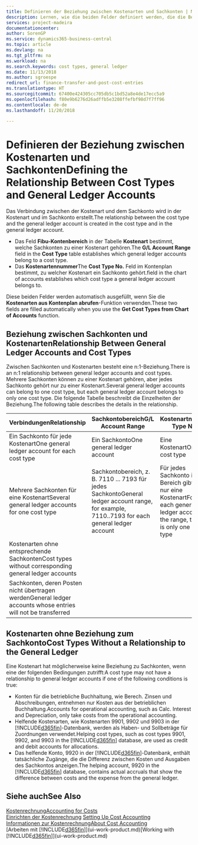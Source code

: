 ```yaml
---
title: Definieren der Beziehung zwischen Kostenarten und Sachkonten | Microsoft Docs
description: Lernen, wie die beiden Felder definiert werden, die die Beziehung zwischen Kostenart und Sachkonto festlegen
services: project-madeira
documentationcenter: 
author: SorenGP
ms.service: dynamics365-business-central
ms.topic: article
ms.devlang: na
ms.tgt_pltfrm: na
ms.workload: na
ms.search.keywords: cost types, general ledger
ms.date: 11/13/2018
ms.author: sgroespe
redirect_url: finance-transfer-and-post-cost-entries
ms.translationtype: HT
ms.sourcegitcommit: 67400e424305cc705db5c1bd52a8e4de17ecc5a9
ms.openlocfilehash: f80e9b6276d26adffb5e3208ffefbf98d7f7ff96
ms.contentlocale: de-de
ms.lasthandoff: 11/20/2018

---
```

# <a name="defining-the-relationship-between-cost-types-and-general-ledger-accounts"></a><span data-ttu-id="c6f1f-103">Definieren der Beziehung zwischen Kostenarten und Sachkonten</span><span class="sxs-lookup"><span data-stu-id="c6f1f-103">Defining the Relationship Between Cost Types and General Ledger Accounts</span></span>
<span data-ttu-id="c6f1f-104">Das Verbindung zwischen der Kostenart und dem Sachkonto wird in der Kostenart und im Sachkonto erstellt.</span><span class="sxs-lookup"><span data-stu-id="c6f1f-104">The relationship between the cost type and the general ledger account is created in the cost type and in the general ledger account.</span></span>  

* <span data-ttu-id="c6f1f-105">Das Feld **Fibu-Kontenbereich** in der Tabelle **Kostenart** bestimmt, welche Sachkonten zu einer Kostenart gehören.</span><span class="sxs-lookup"><span data-stu-id="c6f1f-105">The **G/L Account Range** field in the **Cost Type** table establishes which general ledger accounts belong to a cost type.</span></span>  
* <span data-ttu-id="c6f1f-106">Das **Kostenartennummer**</span><span class="sxs-lookup"><span data-stu-id="c6f1f-106">The **Cost Type No.**</span></span> <span data-ttu-id="c6f1f-107">Feld im Kontenplan bestimmt, zu welcher Kostenart ein Sachkonto gehört.</span><span class="sxs-lookup"><span data-stu-id="c6f1f-107">field in the chart of accounts establishes which cost type a general ledger account belongs to.</span></span>  

<span data-ttu-id="c6f1f-108">Diese beiden Felder werden automatisch ausgefüllt, wenn Sie die **Kostenarten aus Kontenplan abrufen**-Funktion verwenden.</span><span class="sxs-lookup"><span data-stu-id="c6f1f-108">These two fields are filled automatically when you use the **Get Cost Types from Chart of Accounts** function.</span></span>  

## <a name="relationship-between-general-ledger-accounts-and-cost-types"></a><span data-ttu-id="c6f1f-109">Beziehung zwischen Sachkonten und Kostenarten</span><span class="sxs-lookup"><span data-stu-id="c6f1f-109">Relationship Between General Ledger Accounts and Cost Types</span></span>  
<span data-ttu-id="c6f1f-110">Zwischen Sachkonten und Kostenarten besteht eine n:1-Beziehung.</span><span class="sxs-lookup"><span data-stu-id="c6f1f-110">There is an n:1 relationship between general ledger accounts and cost types.</span></span> <span data-ttu-id="c6f1f-111">Mehrere Sachkonten können zu einer Kostenart gehören, aber jedes Sachkonto gehört nur zu einer Kostenart.</span><span class="sxs-lookup"><span data-stu-id="c6f1f-111">Several general ledger accounts can belong to one cost type, but each general ledger account belongs to only one cost type.</span></span> <span data-ttu-id="c6f1f-112">Die folgende Tabelle beschreibt die Einzelheiten der Beziehung.</span><span class="sxs-lookup"><span data-stu-id="c6f1f-112">The following table describes the details in the relationship.</span></span>  

|<span data-ttu-id="c6f1f-113">Verbindungen</span><span class="sxs-lookup"><span data-stu-id="c6f1f-113">Relationship</span></span>|<span data-ttu-id="c6f1f-114">**Sachkontobereich**</span><span class="sxs-lookup"><span data-stu-id="c6f1f-114">**G/L Account Range**</span></span>|<span data-ttu-id="c6f1f-115">**Kostenartnr.**</span><span class="sxs-lookup"><span data-stu-id="c6f1f-115">**Cost Type No.**</span></span>|  
|------------------|------------------------------------------------|-------------------------------------------|  
|<span data-ttu-id="c6f1f-116">Ein Sachkonto für jede Kostenart</span><span class="sxs-lookup"><span data-stu-id="c6f1f-116">One general ledger account for each cost type</span></span>|<span data-ttu-id="c6f1f-117">Ein Sachkonto</span><span class="sxs-lookup"><span data-stu-id="c6f1f-117">One general ledger account</span></span>|<span data-ttu-id="c6f1f-118">Eine Kostenart</span><span class="sxs-lookup"><span data-stu-id="c6f1f-118">One cost type</span></span>|  
|<span data-ttu-id="c6f1f-119">Mehrere Sachkonten für eine Kostenart</span><span class="sxs-lookup"><span data-stu-id="c6f1f-119">Several general ledger accounts for one cost type</span></span>|<span data-ttu-id="c6f1f-120">Sachkontobereich, z. B. 7110 ... 7193 für jedes Sachkonto</span><span class="sxs-lookup"><span data-stu-id="c6f1f-120">General ledger account range, for example, 7110..7193 for each general ledger account</span></span>|<span data-ttu-id="c6f1f-121">Für jedes Sachkonto im Bereich gibt es nur eine Kostenart</span><span class="sxs-lookup"><span data-stu-id="c6f1f-121">For each general ledger account in the range, there is only one cost type</span></span>|  
|<span data-ttu-id="c6f1f-122">Kostenarten ohne entsprechende Sachkonten</span><span class="sxs-lookup"><span data-stu-id="c6f1f-122">Cost types without corresponding general ledger accounts</span></span>|<Empty>||  
|<span data-ttu-id="c6f1f-123">Sachkonten, deren Posten nicht übertragen werden</span><span class="sxs-lookup"><span data-stu-id="c6f1f-123">General ledger accounts whose entries will not be transferred</span></span>||<Empty>|  

## <a name="cost-types-without-a-relationship-to-the-general-ledger"></a><span data-ttu-id="c6f1f-124">Kostenarten ohne Beziehung zum Sachkonto</span><span class="sxs-lookup"><span data-stu-id="c6f1f-124">Cost Types Without a Relationship to the General Ledger</span></span>  
<span data-ttu-id="c6f1f-125">Eine Kostenart hat möglicherweise keine Beziehung zu Sachkonten, wenn eine der folgenden Bedingungen zutrifft:</span><span class="sxs-lookup"><span data-stu-id="c6f1f-125">A cost type may not have a relationship to general ledger accounts if one of the following conditions is true:</span></span>  

* <span data-ttu-id="c6f1f-126">Konten für die betriebliche Buchhaltung, wie Berech. Zinsen und Abschreibungen, entnehmen nur Kosten aus der betrieblichen Buchhaltung.</span><span class="sxs-lookup"><span data-stu-id="c6f1f-126">Accounts for operational accounting, such as Calc. Interest and Depreciation, only take costs from the operational accounting.</span></span>  
* <span data-ttu-id="c6f1f-127">Helfende Kostenarten, wie Kostenarten 9901, 9902 und 9903 in der [!INCLUDE[d365fin](includes/d365fin_md.md)]-Datenbank, werden als Haben- und Sollbeträge für Zuordnungen verwendet.</span><span class="sxs-lookup"><span data-stu-id="c6f1f-127">Helping cost types, such as cost types 9901, 9902, and 9903 in the [!INCLUDE[d365fin](includes/d365fin_md.md)] database, are used as credit and debit accounts for allocations.</span></span>  
* <span data-ttu-id="c6f1f-128">Das helfende Konto, 9920 in der [!INCLUDE[d365fin](includes/d365fin_md.md)]-Datenbank, enthält tatsächliche Zugänge, die die Differenz zwischen Kosten und Ausgaben des Sachkontos anzeigen.</span><span class="sxs-lookup"><span data-stu-id="c6f1f-128">The helping account, 9920 in the [!INCLUDE[d365fin](includes/d365fin_md.md)] database, contains actual accruals that show the difference between costs and the expense from the general ledger.</span></span>  

## <a name="see-also"></a><span data-ttu-id="c6f1f-129">Siehe auch</span><span class="sxs-lookup"><span data-stu-id="c6f1f-129">See Also</span></span>  
[<span data-ttu-id="c6f1f-130">Kostenrechnung</span><span class="sxs-lookup"><span data-stu-id="c6f1f-130">Accounting for Costs</span></span>](finance-manage-cost-accounting.md)  
<span data-ttu-id="c6f1f-131">[Einrichten der Kostenrechnung](finance-set-up-cost-accounting.md) </span><span class="sxs-lookup"><span data-stu-id="c6f1f-131">[Setting Up Cost Accounting](finance-set-up-cost-accounting.md) </span></span>  
[<span data-ttu-id="c6f1f-132">Informationen zur Kostenrechnung</span><span class="sxs-lookup"><span data-stu-id="c6f1f-132">About Cost Accounting</span></span>](finance-about-cost-accounting.md)  
<span data-ttu-id="c6f1f-133">[Arbeiten mit [!INCLUDE[d365fin](includes/d365fin_md.md)]](ui-work-product.md)</span><span class="sxs-lookup"><span data-stu-id="c6f1f-133">[Working with [!INCLUDE[d365fin](includes/d365fin_md.md)]](ui-work-product.md)</span></span>

